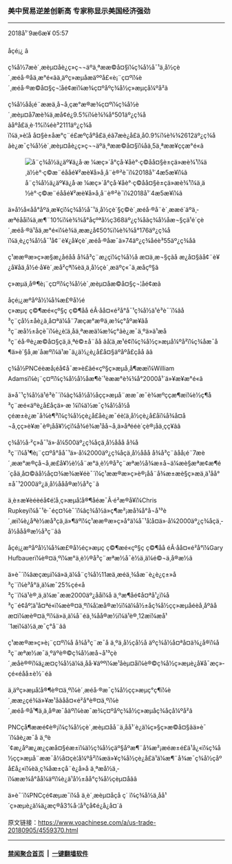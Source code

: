 ### 美中贸易逆差创新高 专家称显示美国经济强劲
------------------------

<div class="published">
 <span class="date" title="ä¸­å½æ¶é´">
  <time datetime="2018-09-06T05:57:33+08:00">
   2018å¹´9æ6æ¥ 05:57
  </time>
 </span>
</div>
<br/>
<div class="wsw">
 <span class="dateline">
  åçé¡¿ â
 </span>
 <p>
  ç¾å½7æè´¸æèµ¤å­è¿ç»­ç¬¬äºä¸ªææ©å¤§ï¼ç¾å½å¯¹ä¸­å½çè´¸æéå·®åä¸æ°é«ãä¸äºç»æµåæäººå£«è¡¨ç¤ºï¼è´¸æéå·®æ©å¤§ç¬¦åé¢æï¼æ¾ç¤ºåºç¾å½ç»æµçå¼ºå²ã
 </p>
 <p>
  ç¾å½åå¡é¨ææä¸å¬å¸çæ°æ®æ¾ç¤ºï¼ç¾å½è´¸æèµ¤å­7æè¾ä¸æå¢é¿9.5%ï¼è¾¾å°501äº¿ç¾åãåºå£ä¸è·1%ï¼éè³2111äº¿ç¾åï¼ä¸»è¦å å¤§è±åæ°ç¨é£æºçåºå£ä¸éã7æè¿å£ä¸å0.9%ï¼è¾¾2612äº¿ç¾åãè¿æ¯ç¾å½è´¸æèµ¤å­è¿ç»­ç¬¬äºä¸ªææ©å¤§ï¼åä¸5ä¸ªææ¥ççæ°é«ã
 </p>
 <div class="wsw__embed">
  <figure class="media-image js-media-expand">
   <div class="img-wrap">
    <div class="thumb">
     <img alt="å¨ç¾å½ä¿äº¥ä¿å·æ ¼æç»´å°çå·¥åè°·ç©åå¤§è±ç­ä»æè¾¹ï¼ä¸ä½è°·ç©æ¨éååé¥²æè¥å»å¸å¨è®²è¯ï¼2018å¹´4æ5æ¥ï¼ã" src="https://gdb.voanews.com/9B2AE584-D294-4048-9D3D-63A03E87B7E0_w250_r0_s.jpg"/>
    </div>
    <span class="ico ico-fullscreen ico--media-expand ico--rounded">
    </span>
   </div>
   <figcaption>
    <span class="caption">
     å¨ç¾å½ä¿äº¥ä¿å·æ ¼æç»´å°çå·¥åè°·ç©åå¤§è±ç­ä»æè¾¹ï¼ä¸ä½è°·ç©æ¨éååé¥²æè¥å»å¸å¨è®²è¯ï¼2018å¹´4æ5æ¥ï¼ã
    </span>
   </figcaption>
  </figure>
 </div>
 <p>
  ä»å½å«åå°åºä¸æ¥çï¼ç¾å½å¯¹ä¸­å½çè´§ç©è´¸æéå·®å¨è´¸ææé´äºä¸­æªéååï¼ä¸æ¶¨10%ï¼è¾¾å°åçºªå½ç368äº¿ç¾åãç¾å½åæ¬§çä¹é´çè´¸æéå·®ä¹åä¸æ°é«ï¼è¾ä¸ææ¿å¢50%ï¼è¾¾å°176äº¿ç¾åï¼ä¸è¿ç¾å½å¯¹å¢¨è¥¿å¥çè´¸æéå·®åæ¯ä»74äº¿ç¾åéè³55äº¿ç¾åã
 </p>
 <p>
  ç¹ææ®æ»ç»æ§æ¿åéåå å¾å³ç¨æ¿ç­ï¼ç¾å½å æ­¤ä¸æ¬§çãå æ¿å¤§ãå¢¨è¥¿å¥åä¸­å½é·å¥è´¸æå²çªï¼èä¸ä¸­å½çè´¸æäºç«¯ä¸æ­åçº§ã
 </p>
 <p>
  ç»æµä¸å®¶è¡¨ç¤ºï¼ç¾å½è´¸æèµ¤å­æ©å¤§ç¬¦åé¢æã
 </p>
 <p>
  åçé¡¿æºåºå½¼å¾æ£®å½éç»æµç ç©¶æé«çº§ç ç©¶åå éÂ·åå¤«é²å°å¯¹ç¾å½ä¹é³è¯´ï¼âå³ç¨çå½±åè¿ä¸å¤ªä¼å¨7æçæ°æ®ä¸­æ¾ç°åºæ¥ãå³ç¨æå½±åçè¯ï¼è¿è¦ä¸åä¸ªææä¼æ¾ç°ãè¿æ¯ä¸ºä»ä¹æå³ç¨éå·®è¿æ©å¤§çä¸ä¸ªé©±å¨åå ãå¦ä¸æ¹é¢ï¼ç¾å½ç»æµå¼ºå²ï¼ç¾åæ¯å¶ä»è´§å¸æ´åæºï¼ä¹æ¯ä¿ä½¿è¿å£å¤§äºåºå£çåå ãâ
 </p>
 <p>
  ç¾å½PNCéèæå¡éå¢å¯æ»è£ãé«çº§ç»æµå¸å¶ææï¼William Adamsï¼è¡¨ç¤ºï¼ç¾å½å½åæ¶è´¹èææ°è¾¾å°2000å¹´ä»¥æ¥æ°é«ã
 </p>
 <p>
  ä»å¯¹ç¾å½ä¹é³è¯´ï¼âç¾å½å½åçç»æµå¨ææ¯æ¯è¾æºççæ¶æï¼è½ç¶å³ç¨æé«äºè¿å£åçä»·æ ¼ï¼ä½æ¯ç¾å½å½åçéæ±è¿æ¯å¾è¶³ï¼ç¾å½çè¿å£åè¿æ¯éè¦ä¸­å½çè¿å£åï¼å¾å¤å¬å¸çç»è¥æ¯è®¡åå¥½çï¼å¾é¾æ¹åå¬å¸ä»åªééè´­çè®¡åä¸ç­ç¥ãâ
 </p>
 <p>
  ç¾å½å·²ç»å¯¹ä»·å¼500äº¿ç¾åçä¸­å½ååå å¾å³ç¨ï¼å¹¶è¡¨ç¤ºå°åå¯¹ä»·å¼2000äº¿ç¾åçä¸­å½ååå å¾å³ç¨ãåå¡é¨7æè´¸ææ°æ®çå¬å¸æ­£å¥½è½å¨æ°ä¸è½®å³ç¨æªæ½å¾æ±å¬ä¼æè§æªæ­¢æ¶é´çåä¸å¤©ãå½­åç¤¾æ¾æ¥éè¯´ï¼ç¹ææ®æ»ç»è®¡åå¨å¾æ±æè§ç»æä¸ä¹åå°±å¯¹2000äº¿ä¸­å½ååå®æ½å³ç¨ã
 </p>
 <p>
  ä¸è±æ¥èéèéå¢é¦å¸­ç»æµå­¦å®¶åéæ¯Â·é²æ®å¥ï¼Chris Rupkeyï¼å¯¹è·¯éç¤¾è¯´ï¼âç¾å½ä»ç¶æ²¡æå¾å°å¬å¹³è´¸æï¼è¿åªè½æå³çä¸ä»¶äºï¼ç¹ææ®æ»ç»å°ä¼å¯¹å¦å¤ä»·å¼2000äº¿ç¾åçä¸­å½ååå®æ½å³ç¨ãâ
 </p>
 <p>
  åçé¡¿æºåºå½¼å¾æ£®å½éç»æµç ç©¶æé«çº§ç ç©¶åå éÂ·åå¤«é²å°ï¼Gary Hufbauerï¼è®¤ä¸ºï¼æ°ä¸è½®å³ç¨æªæ½å¯è½ä¸ä¼é©¬ä¸å®æ½ã
 </p>
 <p>
  ä»è¯´ï¼âæçæµï¼ä»ä¸ä¼å¨ç¾å½11æä¸­æéä¸¾åæ¨è¿è¿ç±»å³ç¨ï¼è³å°ä¸ä¼æ¯25%çé«å³ç¨ï¼ä¹è®¸ä¸ä¼æ¯ææ2000äº¿ååï¼å ä¸ºæ¶åé¢å¤ªå¹¿ï¼å³ç¨é¢åº¦ä¹å¤ªé«ï¼æè®¤ä¸ºï¼å¦æå®æ½ï¼ä¼å½±åç¾å½çç»æµåéèå¸åºãå æ­¤ï¼æè®¤ä¸ºï¼ä»ä¸ä¼å¨éä¸¾åå®æ½ï¼ä¹è®¸12æï¼æå¹´1æï¼ä½ä¸æ¯ç°å¨ãâ
 </p>
 <p>
  ç¹ææ®æ»ç»è¡¨ç¤ºï¼å å¾å³ç¨æ¯å ä¸ºä¸­å½ç­å½å äºç¾å½å¤ªå¤ä¾¿å®ï¼å³ç¨æªæ½æ¯ä¸ºäºè®©ç¾å½æå¬å¹³çè´¸æåè®®ï¼ä¿æ¤ç¾å½ä¼ä¸åå·¥äººï¼æ¹åèµ¤å­ï¼è®©ç¾å½ç»æµè¿å¥å¯æç»­çé«éåå±è½¨éã
 </p>
 <p>
  ä¸äºç»æµå­¦å®¶è®¤ä¸ºï¼è´¸æéå·®æ¯ç¾å½çç»æµç°ç¶ï¼è´¸ææ¿ç­é¾ä»¥æ¹åãåå¤«é²å°è®¤ä¸ºï¼è´¸æéå·®å¹¶ä¸ä¸å®æ¯åäºï¼èæ¯æ¾ç¤ºåºç¾å½ç»æµåç¾åçå¼ºå²ã
 </p>
 <p>
  PNCçå¶ææé¢è®¡ï¼ç¾å½çè´¸æèµ¤å­å¨ä¸åå¹´è¿ä¼ç»§ç»­æ©å¤§ãä»è¯´ï¼âè¿æ¯å ä¸ºè´¢æ¿åºæ¿æ¿ç­æå¤§éæ±ï¼ä½ç¾å½çäº§åºæ¶¨å¾æ²¡æéæ±é£ä¹å¿«ï¼ç¾å½çç»æµå¨ææ¯å½å¤çè¦å¼ºå²ï¼æä»¥ç¾å½çè¿å£ä¹ä¼æ¶¨å¾æ¯ç¾å½çåºå£å¿«ï¼èä¸ç¾åæ±çå¨è¿å»å ä¸ªæå½ä¸­ï¼ææ¾å°åå¼äºï¼è¿ä¹å½±åå°ç¾å½çèµ¤å­ãâ
 </p>
 <p>
  ä»è¯´ï¼PNCçé¢æµæ¯ï¼å ä¸è´¸æèµ¤å­çå ç´ ï¼ç¾å½ä¸åå¹´ç»æµè¿ä¼ä¿æç®å3%å·¦å³çå¢é¿å¿å¤´ã
 </p>
 <p>
 </p>
</div>

原文链接：https://www.voachinese.com/a/us-trade-20180905/4559370.html


------------------------
#### [禁闻聚合首页](https://github.com/gfw-breaker/banned-news/blob/master/README.md) &nbsp;|&nbsp;  [一键翻墙软件](https://github.com/gfw-breaker/nogfw/blob/master/README.md)